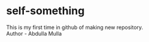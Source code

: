 # self-something
This is my first time in github of making new repository.
</br>
Author - Abdulla Mulla
